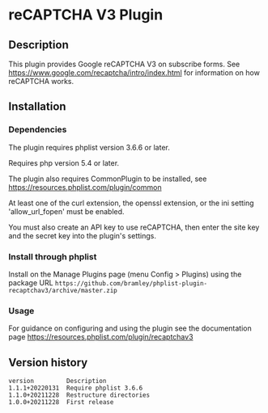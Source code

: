 # reCAPTCHA V3 Plugin #

## Description ##

This plugin provides Google reCAPTCHA V3 on subscribe forms. See https://www.google.com/recaptcha/intro/index.html
for information on how reCAPTCHA works.

## Installation ##

### Dependencies ###

The plugin requires phplist version 3.6.6 or later.

Requires php version 5.4 or later.

The plugin also requires CommonPlugin to be installed, see https://resources.phplist.com/plugin/common

At least one of the curl extension, the openssl extension, or the ini setting 'allow_url_fopen' must be enabled.

You must also create an API key to use reCAPTCHA, then enter the site key and the secret key into the plugin's settings.

### Install through phplist ###
Install on the Manage Plugins page (menu Config > Plugins) using the package URL
`https://github.com/bramley/phplist-plugin-recaptchav3/archive/master.zip`

### Usage ###

For guidance on configuring and using the plugin see the documentation page https://resources.phplist.com/plugin/recaptchav3

## Version history ##

    version         Description
    1.1.1+20220131  Require phplist 3.6.6
    1.1.0+20211228  Restructure directories
    1.0.0+20211228  First release
